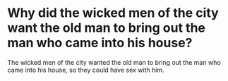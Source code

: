 # Why did the wicked men of the city want the old man to bring out the man who came into his house?

The wicked men of the city wanted the old man to bring out the man who came into his house, so they could have sex with him.
